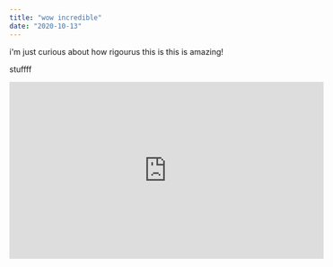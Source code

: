 ```yaml
---
title: "wow incredible"
date: "2020-10-13"
---
```

i'm just curious about how rigourus this is
this is amazing!

stuffff

<iframe width="560" height="315" src="https://www.youtube.com/embed/YLNuu_ZiPNM" frameborder="0" allow="accelerometer; autoplay; encrypted-media; gyroscope; picture-in-picture" allowfullscreen></iframe>